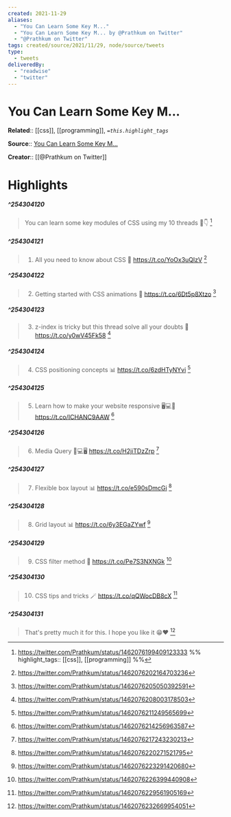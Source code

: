 ```yaml
---
created: 2021-11-29
aliases:
  - "You Can Learn Some Key M..."
  - "You Can Learn Some Key M... by @Prathkum on Twitter"
  - "@Prathkum on Twitter"
tags: created/source/2021/11/29, node/source/tweets
type: 
  - tweets
deliveredBy: 
  - "readwise"
  - "twitter"
---
```

# You Can Learn Some Key M...

**Related**:: [[css]], [[programming]], 
*`=this.highlight_tags`*

**Source**:: [You Can Learn Some Key M...](https://twitter.com/Prathkum/status/1462076199409123333)

**Creator**:: [[@Prathkum on Twitter]]

# Highlights
##### ^254304120
  
> You can learn some key modules of CSS using my 10 threads
> 🧵👇 
  [^254304120]

[^254304120]: https://twitter.com/Prathkum/status/1462076199409123333
%%
highlight_tags:: [[css]], [[programming]]
%%
##### ^254304121
  
> 1. All you need to know about CSS 🎨
> https://t.co/YoOx3uQlzV 
  [^254304121]

[^254304121]: https://twitter.com/Prathkum/status/1462076202164703236

##### ^254304122
  
> 2. Getting started with CSS animations 🚗
> https://t.co/6Dt5p8Xtzo 
  [^254304122]

[^254304122]: https://twitter.com/Prathkum/status/1462076205050392591

##### ^254304123
  
> 3. z-index is tricky but this thread solve all your doubts 🔲
> https://t.co/y0wV45Fk58 
  [^254304123]

[^254304123]: https://twitter.com/Prathkum/status/1462076208003178503

##### ^254304124
  
> 4. CSS positioning concepts 📊
> https://t.co/6zdHTyNYvi 
  [^254304124]

[^254304124]: https://twitter.com/Prathkum/status/1462076211249565699

##### ^254304125
  
> 5. Learn how to make your website responsive 🖥️💻📱
> https://t.co/ICHANC9AAW 
  [^254304125]

[^254304125]: https://twitter.com/Prathkum/status/1462076214256963587

##### ^254304126
  
> 6. Media Query 📱💻🖥️
> https://t.co/H2jiTDzZrp 
  [^254304126]

[^254304126]: https://twitter.com/Prathkum/status/1462076217243230213

##### ^254304127
  
> 7. Flexible box layout 📊
> https://t.co/e590sDmcGi 
  [^254304127]

[^254304127]: https://twitter.com/Prathkum/status/1462076220271521795

##### ^254304128
  
> 8. Grid layout 📊
> https://t.co/6y3EGaZYwf 
  [^254304128]

[^254304128]: https://twitter.com/Prathkum/status/1462076223291420680

##### ^254304129
  
> 9. CSS filter method 🌈
> https://t.co/Pe7S3NXNGk 
  [^254304129]

[^254304129]: https://twitter.com/Prathkum/status/1462076226399440908

##### ^254304130
  
> 10. CSS tips and tricks 🪄
> https://t.co/qQWocDB8cX 
  [^254304130]

[^254304130]: https://twitter.com/Prathkum/status/1462076229561905169

##### ^254304131
  
> That's pretty much it for this. I hope you like it 😁❤️ 
  [^254304131]

[^254304131]: https://twitter.com/Prathkum/status/1462076232669954051

